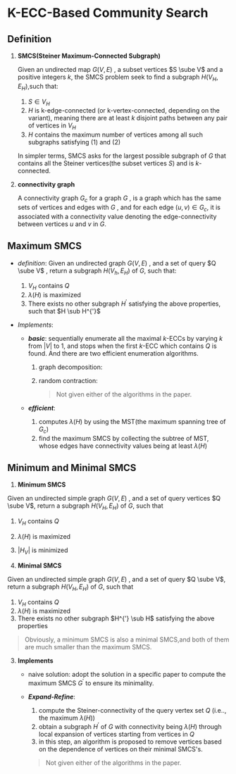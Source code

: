 # K-ECC-Based Community Search

## Definition

1. **SMCS(Steiner Maximum-Connected Subgraph)**

	Given an undirected map $G(V,E)$ , a subset vertices $S \sube V$ and a positive  integers $k$,  the SMCS problem seek to find a subgraph $H(V_H,E_H)$,such that:

	1. $S \in V_H$
	2. $H$ is k-edge-connected (or k-vertex-connected, depending on the variant), meaning there are at least $k$ disjoint paths between any pair of vertices in $V_H$
	3. $H$ contains the maximum number of vertices among all such subgraphs satisfying (1) and (2)

	In simpler terms, SMCS asks for the largest possible subgraph of $G$ that contains all the Steiner vertices(the subset vertices $S$) and is $k$-connected.

2. **connectivity graph**

	A connectivity graph $G_c$ for a graph $G$ , is a graph which has the same sets of vertices and edges with $G$ , and for each edge $(u,v)\in G_c$, it is associated with a connectivity value denoting the edge-connectivity between vertices $u$ and $v$ in $G$.

 	



## Maximum SMCS

- *definition*: Given an undirected graph $G(V,E)$ , and a set of query $Q \sube V$ , return a subgraph $H(V_h,E_H)$ of $G$, such that:
	1. $V_H$ contains $Q$
	2. $\lambda(H)$ is maximized
	3. There exists no other subgraph $H^{'}$ satisfying the above properties, such that $H \sub H^{'}$
	
- *Implements*:

	- ***basic***: sequentially enumerate all the maximal $k$-ECCs by varying $k$ from $\vert V \vert$ to 1, and stops when the first $k$-ECC which contains $Q$ is found. And there are two efficient enumeration algorithms.

		1.  graph decomposition:

		2.  random contraction:

			> Not given either of the algorithms in the paper.

	- ***efficient***:

		1. computes $\lambda(H)$ by using the MST(the maximum spanning tree of $G_c$)
		2. find the maximum SMCS by collecting the subtree of MST, whose edges have connectivity values being at least $\lambda(H)$

## Minimum and Minimal SMCS

1. **Minimum SMCS**

  Given an undirected simple graph $G(V,E)$ , and a set of query vertices $Q \sube V$, return a subgraph $H(V_H,E_H)$ of  $G$, such that

  1.  $V_H$ contains $Q$
  2. $\lambda(H)$ is maximized
  3. $\vert H_V\vert$ is minimized

2. **Minimal SMCS**

  Given an undirected simple graph $G(V,E)$ , and a set of query $Q \sube V$, return a subgraph $H(V_H,E_H)$ of $G$, such that

  1. $V_H$ contains $Q$
  2. $\lambda(H)$ is maximized
  3. There exists no other subgraph $H^{'} \sub H$ satisfying the above properties

  > Obviously, a minimum SMCS is also a minimal SMCS,and both of them are much smaller than the maximum SMCS.

3. **Implements**

	- naive solution: adopt the solution in a specific paper to compute the maximum SMCS $G^{'}$ to ensure its minimality.

	- ***Expand-Refine***:

		1. compute the Steiner-connectivity of the query vertex set $Q$ (i.e.., the maximum $\lambda(H)$)
		2. obtain a subgraph $H^{'}$ of  $G$ with connectivity being $\lambda(H)$ through local expansion of vertices starting from vertices in $Q$
		3.  in this step, an algorithm is proposed to remove vertices based on the dependence of vertices on their minimal SMCS's.

		> Not given either of the algorithms in the paper.

		





 



​	